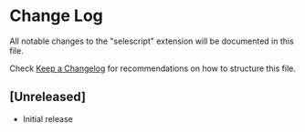 # Change Log

All notable changes to the "selescript" extension will be documented in this file.

Check [Keep a Changelog](http://keepachangelog.com/) for recommendations on how to structure this file.

## [Unreleased]

- Initial release